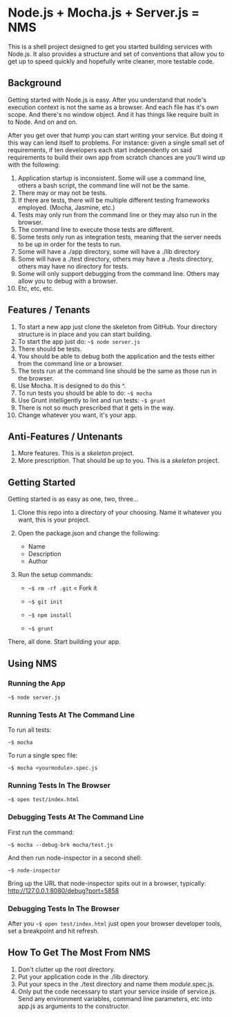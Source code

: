 # Node.js + Mocha.js + Server.js = NMS

This is a shell project designed to get you started building services with Node.js. It also provides a structure and set of conventions that allow you to get up to speed quickly and hopefully write cleaner, more testable code.

## Background
Getting started with Node.js is easy. After you understand that node's execution context is not the same as a browser. And each file has it's own scope. And there's no window object. And it has things like require built in to Node. And on and on.

After you get over that hump you can start writing your service. But doing it this way can lend itself to problems. For instance: given a single small set of requirements, if ten developers each start independently on said requirements to build their own app from scratch chances are you'll wind up with the following:

1. Application startup is inconsistent. Some will use a command line, others a bash script, the command line will not be the same. 
2. There may or may not be tests.
3. If there are tests, there will be multiple different testing frameworks employed. (Mocha, Jasmine, etc.)
4. Tests may only run from the command line or they may also run in the browser.
5. The command line to execute those tests are different.
6. Some tests only run as integration tests, meaning that the server needs to be up in order for the tests to run.
7. Some will have a ./app directory, some will have a ./lib directory
8. Some will have a ./test directory, others may have a ./tests directory, others may have no directory for tests.
9. Some will only support debugging from the command line. Others may allow you to debug with a browser.
10. Etc, etc, etc.

## Features / Tenants

1. To start a new app just clone the skeleton from GitHub. Your directory structure is in place and you can start building.  
2. To start the app just do: ```~$ node server.js```
3. There should be tests.
4. You should be able to debug both the application and the tests either from the command line or a browser.
5. The tests run at the command line should be the same as those run in the browser.
6. Use Mocha. It is designed to do this ^.
7. To run tests you should be able to do: ```~$ mocha```
8. Use Grunt intelligently to lint and run tests: ```~$ grunt```
9. There is not so much prescribed that it gets in the way. 
10. Change whatever you want, it's your app.

## Anti-Features / Untenants

1. More features. This is a _skeleton_ project.
2. More prescription. That should be up to you. This is a _skeleton_ project.

## Getting Started

Getting started is as easy as one, two, three...

1. Clone this repo into a directory of your choosing. Name it whatever you want, this is your project.

2. Open the package.json and change the following:
    * Name
    * Description
    * Author

3. Run the setup commands:
    
    * ```~$ rm -rf .git```  < Fork it
    
    * ```~$ git init```
    
    * ```~$ npm install```
    
    * ```~$ grunt```
    


There, all done. Start building your app.

## Using NMS

### Running the App

    ~$ node server.js
    
### Running Tests At The Command Line

To run all tests: 

    ~$ mocha 
    
To run a single spec file:

    ~$ mocha <yourmodule>.spec.js
    
### Running Tests In The Browser

    ~$ open test/index.html


### Debugging Tests At The Command Line

First run the command: 

    ~$ mocha --debug-brk mocha/test.js

And then run node-inspector in a second shell:

    ~$ node-inspector

Bring up the URL that node-inspector spits out in a browser, typically: http://127.0.0.1:8080/debug?port=5858

### Debugging Tests In The Browser

After you ```~$ open test/index.html``` just open your browser developer tools, set a breakpoint and hit refresh.

## How To Get The Most From NMS

1. Don't clutter up the root directory.
2. Put your application code in the ./lib directory.
3. Put your specs in the ./test directory and name them _module_.spec.js.
4. Only put the code necessary to start your service inside of service.js.  Send any environment variables, command line parameters, etc into app.js as arguments to the constructor.
